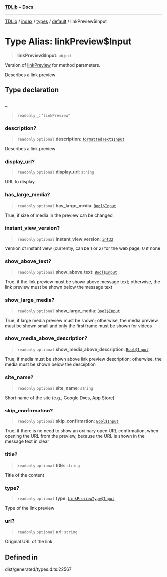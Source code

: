 [**TDLib**](../../../../../../README.md) • **Docs**

***

[TDLib](../../../../../../modules.md) / [index](../../../../../README.md) / [types](../../../README.md) / [default](../README.md) / linkPreview$Input

# Type Alias: linkPreview$Input

> **linkPreview$Input**: `object`

Version of [linkPreview](linkPreview.md) for method parameters.

Describes a link preview

## Type declaration

### \_

> `readonly` **\_**: `"linkPreview"`

### description?

> `readonly` `optional` **description**: [`formattedText$Input`](formattedText$Input.md)

Describes a link preview

### display\_url?

> `readonly` `optional` **display\_url**: `string`

URL to display

### has\_large\_media?

> `readonly` `optional` **has\_large\_media**: [`Bool$Input`](Bool$Input.md)

True, if size of media in the preview can be changed

### instant\_view\_version?

> `readonly` `optional` **instant\_view\_version**: [`int32`](int32.md)

Version of instant view (currently, can be 1 or 2) for the web page; 0 if none

### show\_above\_text?

> `readonly` `optional` **show\_above\_text**: [`Bool$Input`](Bool$Input.md)

True, if the link preview must be shown above message text; otherwise, the link preview must be shown below the message text

### show\_large\_media?

> `readonly` `optional` **show\_large\_media**: [`Bool$Input`](Bool$Input.md)

True, if large media preview must be shown; otherwise, the media preview must be shown small and only the first frame must be shown for videos

### show\_media\_above\_description?

> `readonly` `optional` **show\_media\_above\_description**: [`Bool$Input`](Bool$Input.md)

True, if media must be shown above link preview description; otherwise, the media must be shown below the description

### site\_name?

> `readonly` `optional` **site\_name**: `string`

Short name of the site (e.g., Google Docs, App Store)

### skip\_confirmation?

> `readonly` `optional` **skip\_confirmation**: [`Bool$Input`](Bool$Input.md)

True, if there is no need to show an ordinary open URL confirmation, when opening the URL from the preview, because the URL is shown in the message text in clear

### title?

> `readonly` `optional` **title**: `string`

Title of the content

### type?

> `readonly` `optional` **type**: [`LinkPreviewType$Input`](LinkPreviewType$Input.md)

Type of the link preview

### url?

> `readonly` `optional` **url**: `string`

Original URL of the link

## Defined in

dist/generated/types.d.ts:22567
